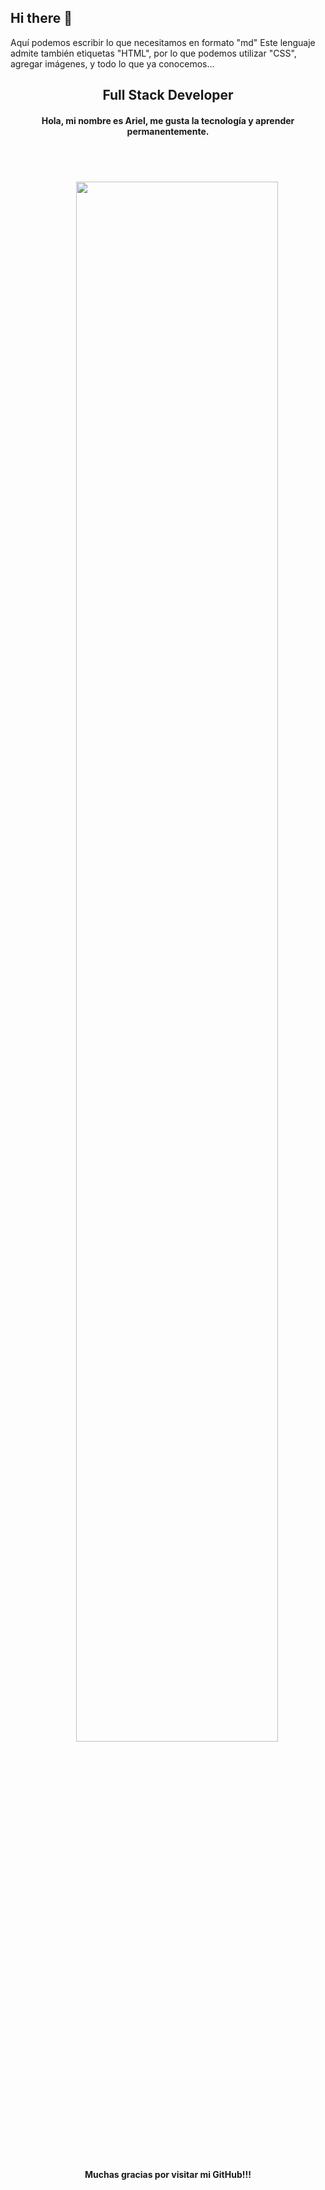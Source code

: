## Hi there 👋

Aquí podemos escribir lo que necesitamos en formato "md"
Este lenguaje admite también etiquetas "HTML", por lo que podemos utilizar "CSS", agregar imágenes, y todo lo que ya conocemos...

<h2 align="center">
  Full Stack Developer
</h2>
<h4 align="center">
  Hola, mi nombre es Ariel, me gusta la tecnología y aprender permanentemente.
</h4>

<code>
  <p align="center">
    <img width="80%" src="https://images.pexels.com/photos/270632/pexels-photo-270632.jpeg?auto=compress&cs=tinysrgb&dpr=2&h=650&w=940">
  </p>
</code>

<h4 align="center">
  Muchas gracias por visitar mi GitHub!!!
</h4>

<!--
**HX-ARomero/HX-ARomero** is a ✨ _special_ ✨ repository because its `README.md` (this file) appears on your GitHub profile.

Here are some ideas to get you started:

- 🔭 I’m currently working on ...
- 🌱 I’m currently learning ...
- 👯 I’m looking to collaborate on ...
- 🤔 I’m looking for help with ...
- 💬 Ask me about ...
- 📫 How to reach me: ...
- 😄 Pronouns: ...
- ⚡ Fun fact: ...
-->

